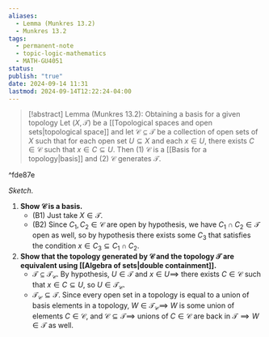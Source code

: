 ```yaml
---
aliases:
  - Lemma (Munkres 13.2)
  - Munkres 13.2
tags:
  - permanent-note
  - topic-logic-mathematics
  - MATH-GU4051
status: 
publish: "true"
date: 2024-09-14 11:31
lastmod: 2024-09-14T12:22:24-04:00
---
```

>[!abstract] Lemma (Munkres 13.2): Obtaining a basis for a given topology
>Let $(X, \mathcal T)$ be a [[Topological spaces and open sets|topological space]] and let $\mathcal C \subseteq \mathcal T$ be a collection of open sets of $X$ such that for each open set $U \subseteq X$ and each $x \in U$, there exists $C \in \mathcal C$ such that $x \in C \subseteq U$. Then (1) $\mathcal C$ is a [[Basis for a topology|basis]] and (2) $\mathcal C$ generates $\mathcal T$.

^fde87e

*Sketch.* 

1. **Show $\mathcal C$ is a basis.**
	- (B1) Just take $X \in \mathcal T$. 
	- (B2) Since $C_1, C_2 \in \mathcal C$ are open by hypothesis, we have $C_1 \cap C_2 \in \mathcal T$ open as well, so by hypothesis there exists some $C_3$ that satisfies the condition $x \in C_3 \subseteq C_1 \cap C_2$.
2. **Show that the topology generated by $\mathcal C$ and the topology $\mathcal T$ are equivalent using [[Algebra of sets|double containment]].** 
	- $\mathcal T \subseteq \mathcal T_{\mathcal C}$.  By hypothesis, $U \in \mathcal T$ and $x \in U \implies$ there exists $C \in \mathcal C$ such that $x \in C \subseteq U$, so $U \in \mathcal T _{\mathcal C}$.
	- $\mathcal T_{\mathcal C} \subseteq \mathcal T$.  Since every open set in a topology is equal to a union of basis elements in a topology, $W \in \mathcal T_{\mathcal C} \implies$ $W$ is some union of elements $C \in \mathcal C$, and $\mathcal C \subseteq \mathcal T \implies$  unions of $C \in \mathcal C$ are back in $\mathcal T \implies W \in \mathcal T$ as well. 